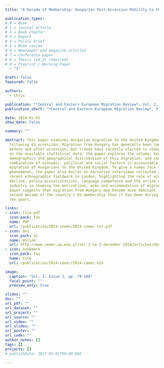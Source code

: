 ```yaml
---
title: "A Decade of Membership: Hungarian Post-Accession Mobility to the United Kingdom"

publication_types:
# 0 = Book
# 1 = Journal article
# 2 = Book chapter
# 3 = Report
# 4 = Policy brief
# 5 = Book review
# 6 = Newspaper and magazine articles
# 7 = Conference paper
# 8 = Thesis (v4.2+ required)
# 9 = Preprint / Working Paper
  - "1"

draft: false
featured: false

authors:
  - Chris

publication: "*Central and Eastern European Migration Review*, Vol. 3, Issue 2, pp. 79-104"
publication_short: "*Central and Eastern European Migration Review*, 3(2): 79-104"

date: 2014-01-01
show_date: false

summary: ""

abstract: This paper examines Hungarian migration to the United Kingdom
  following EU accession. Migration from Hungary has generally been low both
  before and after accession, but trends have recently started to change. Based
  on the available statistical data, the paper explores the volume, key
  demographics and geographical distribution of this migration, and shows how a
  combination of economic, political and social factors is accountable for the
  migration of Hungarians to the United Kingdom. To give a human face to the
  phenomenon, the paper also builds on narrative interviews collected during
  recent ethnographic fieldwork in London, highlighting the role of economic
  decline, policy miscalculations, language competence and the online migration
  industry in shaping the motivations, aims and accommodation of migrants. The
  paper suggests that migration from Hungary may become more dominant in the
  second decade of the country’s EU membership than it has been during the first
  ten years.

links:
- icon: file-pdf
  icon-pack: fas
  name: PDF
  url: /publication/2014-ceemr/2014-ceemr-txt.pdf
- icon: doi
  icon_pack: ai
  name: Online
  url: http://www.ceemr.uw.edu.pl/vol-3-no-2-december-2014/articles/decade-membership-hungarian-post-accession-mobility-united-kingdom
- icon: bookmark
  icon_pack: fas
  name: Cite
  url: /publication/2014-ceemr/2014-ceemr.bib

image:
  caption: "Vol. 3, Issue 2, pp. 79-104"
  focal_point: ""
  preview_only: true

slides: ""
doi: ""
url_pdf: ""
url_dataset: ""
url_project: ""
url_source: ""
url_video: ""
url_slides: ""
url_poster: ""
url_code: ""
author_notes: []
tags: []
projects: []
# publishDate: 2017-01-01T00:00:00Z

---
```

